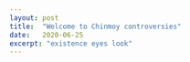 ```yaml
---
layout: post
title:  "Welcome to Chinmoy controversies"
date:   2020-06-25
excerpt: "existence eyes look"
---
```

